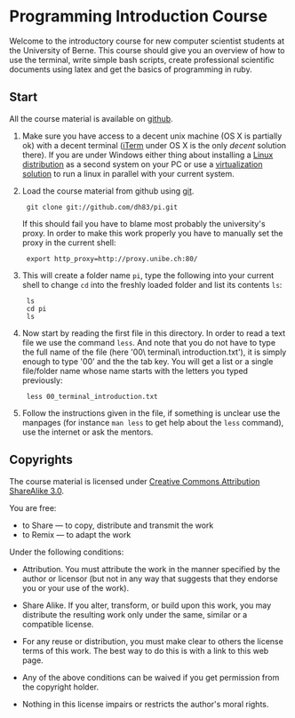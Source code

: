 Programming Introduction Course
===============================

Welcome to the introductory course for new computer scientist students at the
University of Berne. This course should give you an overview of how to use the
terminal, write simple bash scripts, create professional scientific documents
using latex and get the basics of programming in ruby.

Start
-----
All the course material is available on [github](http://github.com/dh83/pi).

1. Make sure you have access to a decent unix machine (OS X is partially ok)
   with a decent terminal ([iTerm](http://iterm.sourceforge.net/) under OS X
   is the only *decent* solution there). If you are under Windows either thing
   about installing a [Linux distribution](http://ubuntu.com) as a second
   system on your PC or use a [virtualization solution](http://virtualbox.org)
   to run a linux in parallel with your current system.

2. Load the course material from github using [git](http://git-scm.com/).

        git clone git://github.com/dh83/pi.git

   If this should fail you have to blame most probably the university's proxy.
   In order to make this work properly you have to manually set the proxy in
   the current shell:

        export http_proxy=http://proxy.unibe.ch:80/

3. This will create a folder name `pi`, type the following into your current
   shell to change `cd` into the freshly loaded folder and list its contents
   `ls`:

        ls
        cd pi
        ls

4. Now start by reading the first file in this directory. In order to read a
   text file we use the command `less`. And note that you do not have to type
   the full name of the file (here '00\ terminal\ introduction.txt'), it is
   simply enough to type '00' and the the tab key. You will get a list or a
   single file/folder name whose name starts with the letters you typed
   previously:

        less 00_terminal_introduction.txt 

5. Follow the instructions given in the file, if something is unclear use the
   manpages (for instance `man less` to get help about the `less` command),
   use the internet or ask the mentors.
   
Copyrights
----------

The course material is licensed under [Creative Commons Attribution ShareAlike
3.0](http://creativecommons.org/licenses/by-sa/3.0/).

You are free:

* to Share — to copy, distribute and transmit the work
* to Remix — to adapt the work

Under the following conditions:

* Attribution. You must attribute the work in the manner specified by the
  author or licensor (but not in any way that suggests that they endorse
  you or your use of the work).
* Share Alike. If you alter, transform, or build upon this work, you may 
  distribute the resulting work only under the same, similar or a
  compatible license.

* For any reuse or distribution, you must make clear to others the license 
  terms of this work. The best way to do this is with a link to this web
  page.
* Any of the above conditions can be waived if you get permission from the 
  copyright holder.
* Nothing in this license impairs or restricts the author's moral rights.


